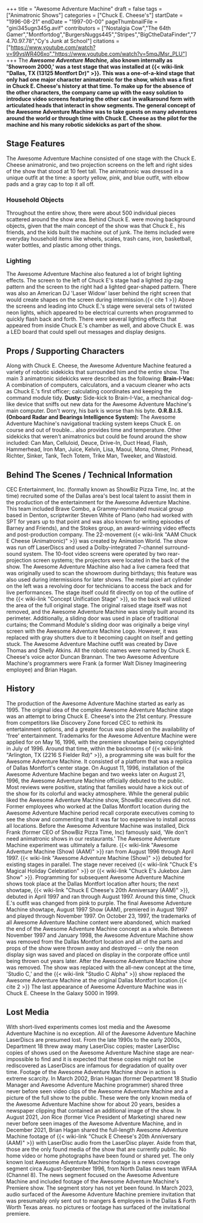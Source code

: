 +++
title = "Awesome Adventure Machine"
draft = false
tags = ["Animatronic Shows"]
categories = ["Chuck E. Cheese's"]
startDate = "1996-08-21"
endDate = "1997-00-00"
pageThumbnailFile = "gini345ugn345g.avif"
contributors = ["Nostalgia Cow","The 64th Gamer","Montfortdog","BurgersNuggs445","Stripes","BigCtheDataFinder","74.70.97.78","Cy's Junk at School"]
citations = ["https://www.youtube.com/watch?v=99vsWR406xo","https://www.youtube.com/watch?v=5mqJMsr_PLU"]
+++
The ***Awesome Adventure Machine,* also known internally as 'Showroom 2000,' was a test stage that was installed at {{< wiki-link "Dallas, TX (13125 Montfort Dr)" >}}.
This was a one-of-a-kind stage that only had one major character animatronic for the show, which was a first in Chuck E. Cheese's history at that time. To make up for the absence of the other characters, the company came up with the easy solution to introduce video screens featuring the other cast in walkaround form with articulated heads that interact in show segments.
The general concept of the Awesome Adventure Machine was to take guests on many adventures around the world or through time with Chuck E. Cheese as the pilot for the machine and his many robotic sidekicks as part of the show.**

## Stage Features

The Awesome Adventure Machine consisted of one stage with the Chuck E. Cheese animatronic, and two projection screens on the left and right sides of the show that stood at 10 feet tall. The animatronic was dressed in a unique outfit at the time: a sporty yellow, pink, and blue outfit, with elbow pads and a gray cap to top it all off.

### Household Objects

Throughout the entire show, there were about 500 individual pieces scattered around the show area. Behind Chuck E. were moving background objects, given that the main concept of the show was that Chuck E., his friends, and the kids built the machine out of junk. The items included were everyday household items like wheels, scales, trash cans, iron, basketball, water bottles, and plastic among other things.

### Lighting

The Awesome Adventure Machine also featured a lot of bright lighting effects. The screen to the left of Chuck E's stage had a lighted zig-zag pattern and the screen to the right had a lighted gear-shaped pattern. There was also an American DJ 'Laser Widow' laser behind the right screen that would create shapes on the screen during intermission.{{< cite 1 >}} Above the screens and leading into Chuck E.'s stage were several sets of twisted neon lights, which appeared to be electrical currents when programmed to quickly flash back and forth.
There were several lighting effects that appeared from inside Chuck E.'s chamber as well, and above Chuck E. was a LED board that could spell out messages and display designs.

## Props / Supporting Characters

Along with Chuck E. Cheese, the Awesome Adventure Machine featured a variety of robotic sidekicks that surrounded him and the entire show. The main 3 animatronic sidekicks were described as the following:
**Brain-I-Vac:** A combination of computers, calculators, and a vacuum cleaner who acts as Chuck E.'s first officer; calculating coordinates and keeping the command module tidy.
**Dusty:** Side-kick to Brain-I-Vac, a mechanical dog-like device that sniffs out new data for the Awesome Adventure Machine's main computer. Don't worry, his bark is worse than his byte.
**O.R.B.I.S. (Onboard Radar and Bearings Intelligence System):** The Awesome Adventure Machine's navigational tracking system keeps Chuck E. on course and out of trouble... also provides time and temperature.
Other sidekicks that weren't animatronics but could be found around the show included: Can Man, Celluloid, Deuce, Drive-In, Duct Head, Flash, Hammerhead, Iron Man, Juice, Kelvin, Lisa, Maoui, Mona, Ohmer, Pinhead, Richter, Sinker, Tank, Tech Totem, Trike Man, Tweeker, and Wastoid.

## Behind The Scenes / Technical Information

CEC Entertainment, Inc. (formally known as ShowBiz Pizza Time, Inc. at the time) recruited some of the Dallas area's best local talent to assist them in the production of the entertainment for the Awesome Adventure Machine. This team included Brave Combo, a Grammy-nominated musical group based in Denton, scriptwriter Steven White of Plano (who had worked with SPT for years up to that point and was also known for writing episodes of Barney and Friends), and the Stokes group, an award-winning video effects and post-production company. The 22-movement {{< wiki-link "AAM Chuck E Cheese (Animatronic)" >}} was created by Animation World.
The show was run off LaserDiscs and used a Dolby-integrated 7-channel surround-sound system. The 10-foot video screens were operated by two rear-projection screen systems; the projectors were located in the back of the show. The Awesome Adventure Machine also had a live camera feed that was originally used to scan the showroom during birthdays; this feature was also used during intermissions for later shows.
The metal pixel art cylinder on the left was a revolving door for technicians to access the back and for live performances. The stage itself could fit directly on top of the outline of the {{< wiki-link "Concept Unification Stage" >}}, so the back wall utilized the area of the full original stage. The original raised stage itself was not removed, and the Awesome Adventure Machine was simply built around its perimeter.
Additionally, a sliding door was used in place of traditional curtains; the Command Module's sliding door was originally a beige vinyl screen with the Awesome Adventure Machine Logo. However, it was replaced with gray shutters due to it becoming caught on itself and getting stuck.
The Awesome Adventure Machine outfit was created by Dave Thomas and Shelly Atkins. All the robotic names were named by Chuck E. Cheese's voice actor Duncan Brannan. The two Awesome Adventure Machine's programmers were Frank (a former Walt Disney Imagineering employee) and Brian Hagan.

## History

The production of the Awesome Adventure Machine started as early as 1995. The original idea of the complex Awesome Adventure Machine stage was an attempt to bring Chuck E. Cheese's into the 21st century. Pressure from competitors like Discovery Zone forced CEC to rethink its entertainment options, and a greater focus was placed on the availability of 'free' entertainment. Trademarks for the Awesome Adventure Machine were applied for on May 16, 1996, with the premiere showtape being copyrighted in July of 1996. Around that time, within the backrooms of {{< wiki-link "Arlington, TX (2216 S Fielder Rd)" >}}, a programming site was built for the Awesome Adventure Machine. It consisted of a platform that was a replica of Dallas Montfort's center stage.
On August 11, 1996, installation of the Awesome Adventure Machine began and two weeks later on August 21, 1996, the Awesome Adventure Machine officially debuted to the public. Most reviews were positive, stating that families would have a kick out of the show for its colorful and wacky atmosphere.
While the general public liked the Awesome Adventure Machine show, ShowBiz executives did not. Former employees who worked at the Dallas Montfort location during the Awesome Adventure Machine period recall corporate executives coming to see the show and commenting that it was far too expensive to install across all locations. Before the Awesome Adventure Machine was installed, Dick Frank (former CEO of ShowBiz Pizza Time, Inc) famously said, 'We don't need animatronic shows in our restaurants.' The Awesome Adventure Machine experiment was ultimately a failure.
{{< wiki-link "Awesome Adventure Machine (Show) (AAM)" >}} ran from August 1996 through April 1997. {{< wiki-link "Awesome Adventure Machine (Show)" >}} debuted for existing stages in parallel. The stage never received {{< wiki-link "Chuck E's Magical Holiday Celebration" >}} or {{< wiki-link "Chuck E's Jukebox Jam Show" >}}. Programming for subsequent Awesome Adventure Machine shows took place at the Dallas Montfort location after hours; the next showtape, {{< wiki-link "Chuck E Cheese's 20th Anniversary (AAM)" >}}, debuted in April 1997 and ran through August 1997. Around this time, Chuck E.'s outfit was changed from pink to purple. The final Awesome Adventure Machine showtape, August 1997 Show (AAM), premiered in August 1997 and played through November 1997.
On October 23, 1997, the trademarks of all Awesome Adventure Machine content were abandoned, which marked the end of the Awesome Adventure Machine concept as a whole. Between November 1997 and January 1998, the Awesome Adventure Machine show was removed from the Dallas Montfort location and all of the parts and props of the show were thrown away and destroyed -- only the neon display sign was saved and placed on display in the corporate office until being thrown out years later.
After the Awesome Adventure Machine show was removed. The show was replaced with the all-new concept at the time, 'Studio C,' and the {{< wiki-link "Studio C Alpha" >}} show replaced the Awesome Adventure Machine at the original Dallas Montfort location.{{< cite 2 >}} The last appearance of Awesome Adventure Machine was in Chuck E. Cheese In the Galaxy 5000 in 1999.

## Lost Media

With short-lived experiments comes lost media and the Awesome Adventure Machine is no exception. All of the Awesome Adventure Machine LaserDiscs are presumed lost. From the late 1990s to the early 2000s, Department 18 threw away many LaserDisc copies; master LaserDisc copies of shows used on the Awesome Adventure Machine stage are near-impossible to find and it is expected that these copies might not be rediscovered as LaserDiscs are infamous for degradation of quality over time.
Footage of the Awesome Adventure Machine show in action is extreme scarcity. In March 2002, Brian Hagan (former Department 18 Studio Manager and Awesome Adventure Machine programmer) shared three never before seen video clips of the Awesome Adventure Machine and a picture of the full show to the public. These were the only known media of the Awesome Adventure Machine show for about 20 years, besides a newspaper clipping that contained an additional image of the show.
In August 2021, Jon Rice (former Vice President of Marketing) shared new never before seen images of the Awesome Adventure Machine, and in December 2021, Brian Hagan shared the full-length Awesome Adventure Machine footage of {{< wiki-link "Chuck E Cheese's 20th Anniversary (AAM)" >}} with LaserDisc audio from the LaserDisc player. Aside from that, those are the only found media of the show that are currently public.
No home video or home photographs have been found or shared yet. The only known lost Awesome Adventure Machine footage is a news coverage segment circa August-September 1996, from North Dallas news team WFAA (Channel 8). The news segment focused on the Awesome Adventure Machine and included footage of the Awesome Adventure Machine's Premiere show. The segment story has not yet been found.
In March 2023, audio surfaced of the Awesome Adventure Machine premiere invitation that was presumably only sent out to mangers & employees in the Dallas & Forth Worth Texas areas. no pictures or footage has surfaced of the invitational premiere.
